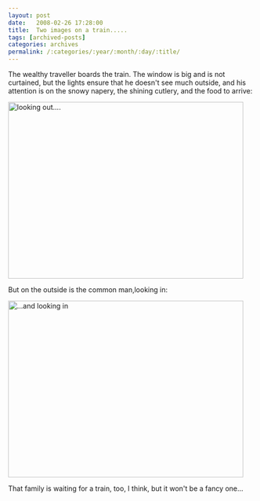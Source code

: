 ```yaml
---
layout: post
date:	2008-02-26 17:28:00
title:  Two images on a train.....
tags: [archived-posts]
categories: archives
permalink: /:categories/:year/:month/:day/:title/
---
```

The wealthy traveller boards the train. The window is big and is not curtained, but the lights ensure that he doesn't see much outside, and his attention is on the snowy napery, the shining cutlery, and the food to arrive:


<a href="http://www.flickr.com/photos/23935835@N05/2293000067/" title="looking out.... by bangaradaratha, on Flickr"><img src="http://farm4.static.flickr.com/3015/2293000067_f688ce9ded_o.jpg" width="480" height="360" alt="looking out...." /></a>


But on the outside is the common man,looking in:



<a href="http://www.flickr.com/photos/23935835@N05/2293786606/" title="...and looking in by bangaradaratha, on Flickr"><img src="http://farm4.static.flickr.com/3043/2293786606_cf4d4f04c2_o.jpg" width="480" height="360" alt="...and looking in" /></a>


That family is waiting for a train, too, I think, but it won't be a fancy one...
